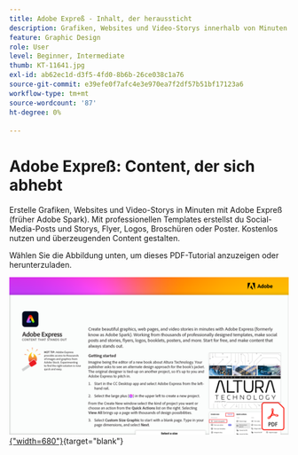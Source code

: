 ```yaml
---
title: Adobe Expreß - Inhalt, der heraussticht
description: Grafiken, Websites und Video-Storys innerhalb von Minuten mit Adobe Expreß erstellen
feature: Graphic Design
role: User
level: Beginner, Intermediate
thumb: KT-11641.jpg
exl-id: ab62ec1d-d3f5-4fd0-8b6b-26ce038c1a76
source-git-commit: e39efe0f7afc4e3e970ea7f2df57b51bf17123a6
workflow-type: tm+mt
source-wordcount: '87'
ht-degree: 0%

---
```


# Adobe Expreß: Content, der sich abhebt

Erstelle Grafiken, Websites und Video-Storys in Minuten mit Adobe Expreß (früher Adobe Spark). Mit professionellen Templates erstellst du Social-Media-Posts und Storys, Flyer, Logos, Broschüren oder Poster. Kostenlos nutzen und überzeugenden Content gestalten.

Wählen Sie die Abbildung unten, um dieses PDF-Tutorial anzuzeigen oder herunterzuladen.

[![Bild der ersten Seite des Tutorials](assets/Adobe-Express-content-that-stands-out.png){&quot;width=680&quot;}](assets/Adobe-Express-content-that-stands-out.pdf){target="blank"}
